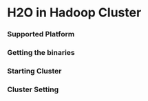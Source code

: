 # H2O in Hadoop Cluster #

### Supported Platform ###

### Getting the binaries ###

### Starting Cluster ###

### Cluster Setting ####


